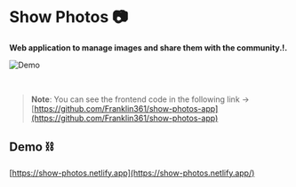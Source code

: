 # Show Photos 📷
**Web application to manage images and share them with the community.!.**

![Demo](https://res.cloudinary.com/ddeguj0jq/image/upload/v1652731132/Captura_de_pantalla_de_2022-05-16_14-57-55_fdlzbe.webp)

&nbsp;

>**Note**: You can see the frontend code in the following link -> [https://github.com/Franklin361/show-photos-app](https://github.com/Franklin361/show-photos-app)

## **Demo ⛓️**

[https://show-photos.netlify.app](https://show-photos.netlify.app/)


